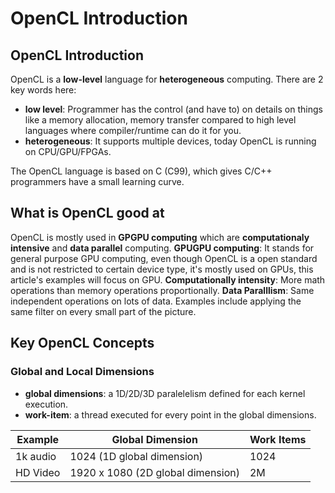 # OpenCL Introduction

## OpenCL Introduction
OpenCL is a **low-level** language for **heterogeneous** computing. There are 2 key words here:
* **low level**: Programmer has the control (and have to) on details on things like a memory allocation, memory transfer compared to
high level languages where compiler/runtime can do it for you.
* **heterogeneous**: It supports multiple devices, today OpenCL is running on CPU/GPU/FPGAs.

The OpenCL language is based on C (C99), which gives C/C++ programmers have a small learning curve. 

## What is OpenCL good at
OpenCL is mostly used in **GPGPU computing** which are **computationaly intensive** and **data parallel** computing.
**GPUGPU computing**: It stands for general purpose GPU computing, even though OpenCL is a open standard and is not restricted to certain device
type, it's mostly used on GPUs, this article's examples will focus on GPU.
**Computationally intensity**: More math operations than memory operations proportionally.
**Data Paralllism**: Same independent operations on lots of data. Examples include applying the same filter on every small part of the picture. 

## Key OpenCL Concepts

### Global and Local Dimensions
* **global dimensions**: a 1D/2D/3D paralelelism defined for each kernel execution.
* **work-item**: a thread executed for every point in the global dimensions.

| Example  | Global Dimension                  | Work Items |
|----------|-----------------------------------|------------|
| 1k audio | 1024 (1D global dimension)        | 1024       |
| HD Video | 1920 x 1080 (2D global dimension) | 2M         |




